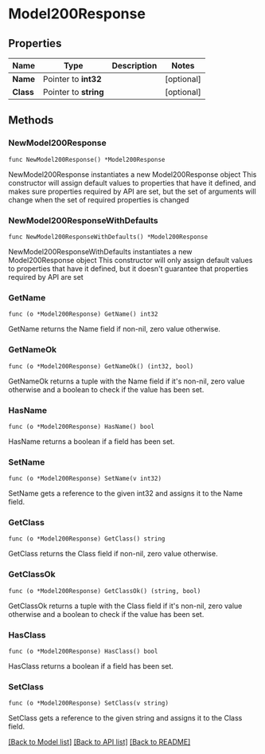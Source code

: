 # Model200Response

## Properties

Name | Type | Description | Notes
------------ | ------------- | ------------- | -------------
**Name** | Pointer to **int32** |  | [optional] 
**Class** | Pointer to **string** |  | [optional] 

## Methods

### NewModel200Response

`func NewModel200Response() *Model200Response`

NewModel200Response instantiates a new Model200Response object
This constructor will assign default values to properties that have it defined,
and makes sure properties required by API are set, but the set of arguments
will change when the set of required properties is changed

### NewModel200ResponseWithDefaults

`func NewModel200ResponseWithDefaults() *Model200Response`

NewModel200ResponseWithDefaults instantiates a new Model200Response object
This constructor will only assign default values to properties that have it defined,
but it doesn't guarantee that properties required by API are set

### GetName

`func (o *Model200Response) GetName() int32`

GetName returns the Name field if non-nil, zero value otherwise.

### GetNameOk

`func (o *Model200Response) GetNameOk() (int32, bool)`

GetNameOk returns a tuple with the Name field if it's non-nil, zero value otherwise
and a boolean to check if the value has been set.

### HasName

`func (o *Model200Response) HasName() bool`

HasName returns a boolean if a field has been set.

### SetName

`func (o *Model200Response) SetName(v int32)`

SetName gets a reference to the given int32 and assigns it to the Name field.

### GetClass

`func (o *Model200Response) GetClass() string`

GetClass returns the Class field if non-nil, zero value otherwise.

### GetClassOk

`func (o *Model200Response) GetClassOk() (string, bool)`

GetClassOk returns a tuple with the Class field if it's non-nil, zero value otherwise
and a boolean to check if the value has been set.

### HasClass

`func (o *Model200Response) HasClass() bool`

HasClass returns a boolean if a field has been set.

### SetClass

`func (o *Model200Response) SetClass(v string)`

SetClass gets a reference to the given string and assigns it to the Class field.


[[Back to Model list]](../README.md#documentation-for-models) [[Back to API list]](../README.md#documentation-for-api-endpoints) [[Back to README]](../README.md)


